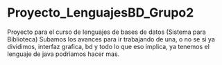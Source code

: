 # Proyecto_LenguajesBD_Grupo2
Proyecto para el curso de lenguajes de bases de datos (Sistema para Biblioteca)
Subamos los avances para ir trabajando de una, o no se si ya dividimos, interfaz grafica, bd y todo lo que eso implica, ya tenemos el lenguaje de java podriamos hacer mas.
